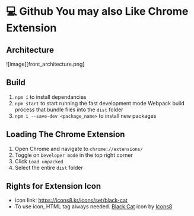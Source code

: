 # 💻 Github You may also Like Chrome Extension

## Architecture
![image][front_architecture.png]

## Build

1. `npm i` to install dependancies
2. `npm start` to start running the fast development mode Webpack build process that bundle files into the `dist` folder
3. `npm i --save-dev <package_name>` to install new packages

## Loading The Chrome Extension

1. Open Chrome and navigate to `chrome://extensions/`
2. Toggle on `Developer mode` in the top right corner
3. Click `Load unpacked`
4. Select the entire `dist` folder

## Rights for Extension Icon 
* icon link: https://icons8.kr/icons/set/black-cat
* To use icon, HTML tag always needed.
<a target="_blank" href="https://icons8.com/icon/ioK5DV1dWIhO/black-cat">Black Cat</a> icon by <a target="_blank" href="https://icons8.com">Icons8</a>